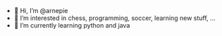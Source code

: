 - 👋 Hi, I’m @arnepie
- 👀 I’m interested in chess, programming, soccer, learning new stuff, ...
- 🌱 I’m currently learning python and java

<!---
arnepie/arnepie is a ✨ special ✨ repository because its `README.md` (this file) appears on your GitHub profile.
You can click the Preview link to take a look at your changes.
--->
